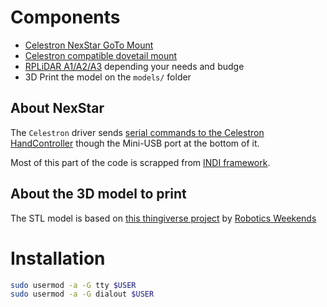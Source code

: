 # Components

* [Celestron NexStar GoTo Mount](https://www.ebay.com/itm/Celestron-Astro-Fi-Computerized-GoTo-Mount-Complete-Mount-NEW/402029171407?_trkparms=aid%3D111001%26algo%3DREC.SEED%26ao%3D1%26asc%3D20160811114145%26meid%3Dac0b70c81d164dd9bf6b6775530718f0%26pid%3D100667%26rk%3D2%26rkt%3D8%26mehot%3Dnone%26sd%3D303235523326%26itm%3D402029171407%26pmt%3D0%26noa%3D1%26pg%3D2334524&_trksid=p2334524.c100667.m2042)
* [Celestron compatible dovetail mount](https://www.amazon.com/gp/product/B07LGN4K6L/ref=ppx_yo_dt_b_asin_title_o02_s00?ie=UTF8&psc=1)
* [RPLiDAR A1/A2/A3](https://www.dfrobot.com/search-RPLIDAR.html) depending your needs and budge
* 3D Print the model on the `models/` folder

## About NexStar 

The `Celestron` driver sends [serial commands to the Celestron HandController](http://www.nexstarsite.com/download/manuals/NexStarCommunicationProtocolV1.2.zip) though the Mini-USB port at the bottom of it.

Most of this part of the code is scrapped from [INDI framework](https://github.com/jochym/indi-base/blob/master/libindi/obsolete/celestronprotocol.h).

## About the 3D model to print

The STL model is based on [this thingiverse project](https://www.thingiverse.com/thing:3970110) by [Robotics Weekends](https://www.thingiverse.com/Robotics_Weekends/about)


# Installation

```bash
sudo usermod -a -G tty $USER
sudo usermod -a -G dialout $USER
```